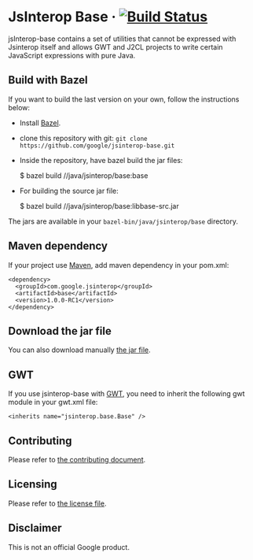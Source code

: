 # JsInterop Base   &middot; [![Build Status](https://secure.travis-ci.org/google/jsinterop-base.png?branch=master)](http://travis-ci.org/google/jsinterop-base)

jsInterop-base contains a set of utilities that cannot be expressed with
Jsinterop itself and allows GWT and J2CL projects to write certain JavaScript
expressions with pure Java.

Build with Bazel
---------------------
If you want to build the last version on your own, follow the instructions
below:

- Install [Bazel](https://bazel.build/versions/master/docs/install.html).
- clone this repository with git: `git clone https://github.com/google/jsinterop-base.git`
- Inside the repository, have bazel build the jar files:

    $ bazel build //java/jsinterop/base:base

 - For building the source jar file:

    $ bazel build //java/jsinterop/base:libbase-src.jar


The jars are available in your `bazel-bin/java/jsinterop/base` directory.

Maven dependency
------------------
If your project use [Maven](https://maven.apache.org), add maven dependency in
your pom.xml:

    <dependency>
      <groupId>com.google.jsinterop</groupId>
      <artifactId>base</artifactId>
      <version>1.0.0-RC1</version>
    </dependency>


Download the jar file
----------------------
You can also download manually [the jar file](https://oss.sonatype.org/content/repositories/releases/com/google/jsinterop/base/1.0.0-RC1/base-1.0.0-RC1.jar).

GWT
---
If you use jsinterop-base with [GWT](http://www.gwtproject.org/), you need to
inherit the following gwt module in your gwt.xml file:

    <inherits name="jsinterop.base.Base" />

Contributing
------------
Please refer to [the contributing document](CONTRIBUTING.md).

Licensing
---------
Please refer to [the license file](LICENSE).

Disclaimer
----------
This is not an official Google product.

